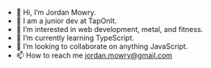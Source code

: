 - 👋 Hi, I’m Jordan Mowry.
- 🏡 I am a junior dev at TapOnIt. 
- 👀 I’m interested in web development, metal, and fitness.
- 🌱 I’m currently learning TypeScript.
- 💞️ I’m looking to collaborate on anything JavaScript.
- 📫 How to reach me jordan.mowry@gmail.com

<!---
jordanbmowry/jordanbmowry is a ✨ special ✨ repository because its `README.md` (this file) appears on your GitHub profile.
You can click the Preview link to take a look at your changes.
--->

